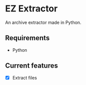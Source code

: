 # EZ Extractor
An archive extractor made in Python.

## Requirements
- Python

## Current features
- [X] Extract files
